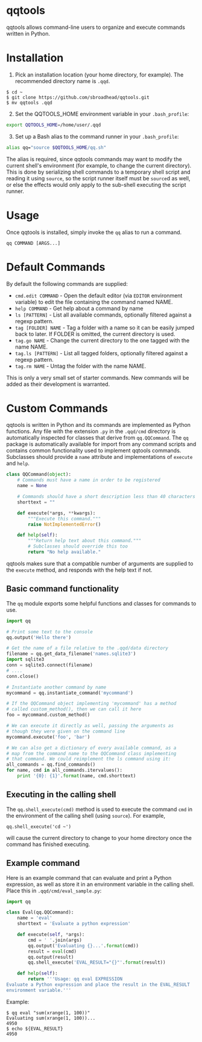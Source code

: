 # qqtools

qqtools allows command-line users to organize and execute
commands written in Python.

# Installation
1. Pick an installation location (your home directory, for example). The recommended directory name is `.qqd`.

```console
$ cd ~
$ git clone https://github.com/sbroadhead/qqtools.git
$ mv qqtools .qqd
```

2. Set the QQTOOLS_HOME environment variable in your `.bash_profile`:
```bash
export QQTOOLS_HOME=/home/user/.qqd
```

3. Set up a Bash alias to the command runner in your `.bash_profile`:
```bash
alias qq="source $QQTOOLS_HOME/qq.sh"
```

The alias is required, since qqtools commands may want to modify the current shell's environment (for example, to change the current directory). This is done by serializing shell commands to a temporary shell script and reading it using `source`, so the script runner itself must be `source`d as well, or else the effects would only apply to the sub-shell executing the script runner.

# Usage
Once qqtools is installed, simply invoke the `qq` alias to run a command.

```
qq COMMAND [ARGS...]
```

# Default Commands
By default the following commands are supplied:

 * `cmd.edit COMMAND` - Open the default editor (via `EDITOR` environment variable) to edit the file containing the command named NAME.
 * `help COMMAND` - Get help about a command by name
 * `ls [PATTERN]` - List all available commands, optionally filtered against a regexp pattern.
 * `tag [FOLDER] NAME` - Tag a folder with a name so it can be easily jumped back to later. If FOLDER is omitted, the current directory is used.
 * `tag.go NAME` - Change the current directory to the one tagged with the name NAME.
 * `tag.ls [PATTERN]` - List all tagged folders, optionally filtered against a regexp pattern.
 * `tag.rm NAME` - Untag the folder with the name NAME.

This is only a very small set of starter commands. New commands will be added as their development is warranted.

# Custom Commands
qqtools is written in Python and its commands are implemented as Python functions. Any file with the extension `.py` in the `.qqd/cmd` directory is automatically inspected for classes that derive from `qq.QQCommand`. The `qq` package is automatically available for import from any command scripts and contains common functionality used to implement qqtools commands. Subclasses should provide a `name` attribute and implementations of `execute` and `help`.

```python
class QQCommand(object):
    # Commands must have a name in order to be registered
    name = None

    # Commands should have a short description less than 40 characters long
    shorttext = ""

    def execute(*args, **kwargs):
        """Execute this command."""
        raise NotImplementedError()

    def help(self):
        """Return help text about this command."""
        # Subclasses should override this too
        return "No help available."
```

qqtools makes sure that a compatible number of arguments are supplied to the `execute` method, and responds with the help text if not.

## Basic command functionality
The `qq` module exports some helpful functions and classes for commands to use.

```python
import qq

# Print some text to the console
qq.output('Hello there')

# Get the name of a file relative to the .qqd/data directory
filename = qq.get_data_filename('names.sqlite3')
import sqlite3
conn = sqlite3.connect(filename)
# ....
conn.close()

# Instantiate another command by name
mycommand = qq.instantiate_command('mycommand')

# If the QQCommand object implementing 'mycommand' has a method
# called custom_method(), then we can call it here
foo = mycommand.custom_method()

# We can execute it directly as well, passing the arguments as
# though they were given on the command line
mycommand.execute('foo', 'bar')

# We can also get a dictionary of every available command, as a
# map from the command name to the QQCommand class implementing
# that command. We could reimplement the ls command using it:
all_commands = qq.find_commands()
for name, cmd in all_commands.itervalues():
    print '{0}: {1}'.format(name, cmd.shorttext)
```

## Executing in the calling shell
The `qq.shell_execute(cmd)` method is used to execute the command `cmd` in the environment of the calling shell (using `source`). For example,

```
qq.shell_execute('cd ~')
```

will cause the current directory to change to your home directory once the command has finished executing.

## Example command
Here is an example command that can evaluate and print a Python expression, as well as store it in an environment variable in the calling shell. Place this in `.qqd/cmd/eval_sample.py`:

```python
import qq

class Eval(qq.QQCommand):
    name = 'eval'
    shorttext = 'Evaluate a python expression'

    def execute(self, *args):
        cmd = ' '.join(args)
        qq.output('Evaluating {}...'.format(cmd))
        result = eval(cmd)
        qq.output(result)
        qq.shell_execute('EVAL_RESULT="{}"'.format(result))

    def help(self):
        return '''Usage: qq eval EXPRESSION
Evaluate a Python expression and place the result in the EVAL_RESULT
environment variable.'''
```

Example:

```console
$ qq eval "sum(xrange(1, 100))"
Evaluating sum(xrange(1, 100))...
4950
$ echo ${EVAL_RESULT}
4950
```
